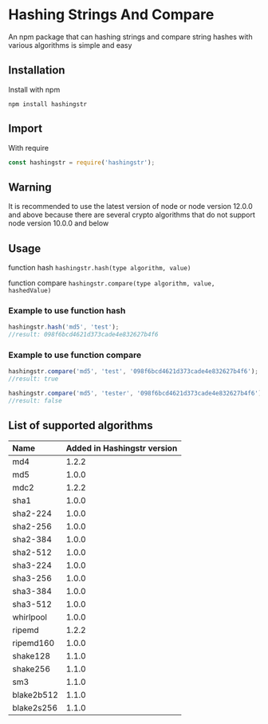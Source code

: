# Hashing Strings And Compare

An npm package that can hashing strings and compare string hashes with various algorithms is simple and easy

## Installation
Install with npm
```console
npm install hashingstr
```

## Import
With require
```javascript
const hashingstr = require('hashingstr');
```

## Warning
It is recommended to use the latest version of node or node version 12.0.0 and above because there are several crypto algorithms that do not support node version 10.0.0 and below

## Usage
function hash `hashingstr.hash(type algorithm, value)`

function compare `hashingstr.compare(type algorithm, value, hashedValue)`

### Example to use function hash
```javascript
hashingstr.hash('md5', 'test');
//result: 098f6bcd4621d373cade4e832627b4f6
```

### Example to use function compare
```javascript
hashingstr.compare('md5', 'test', '098f6bcd4621d373cade4e832627b4f6');
//result: true

hashingstr.compare('md5', 'tester', '098f6bcd4621d373cade4e832627b4f6');
//result: false
```

## List of supported algorithms
| Name       | Added in Hashingstr version |
| :--------  | :------------------------- |
| md4        | 1.2.2                      |
| md5        | 1.0.0                      |
| mdc2       | 1.2.2                      |
| sha1       | 1.0.0                      |
| sha2-224   | 1.0.0                      |
| sha2-256   | 1.0.0                      |
| sha2-384   | 1.0.0                      |
| sha2-512   | 1.0.0                      |
| sha3-224   | 1.0.0                      |
| sha3-256   | 1.0.0                      |
| sha3-384   | 1.0.0                      |
| sha3-512   | 1.0.0                      |
| whirlpool  | 1.0.0                      |
| ripemd     | 1.2.2                      |
| ripemd160  | 1.0.0                      |
| shake128   | 1.1.0                      |
| shake256   | 1.1.0                      |
| sm3        | 1.1.0                      |
| blake2b512 | 1.1.0                      |
| blake2s256 | 1.1.0                      |
